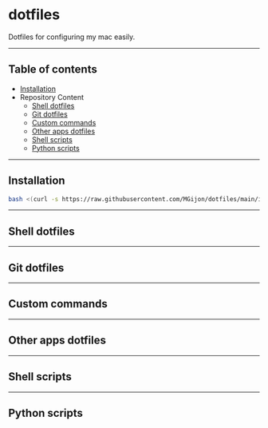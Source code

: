 # dotfiles

Dotfiles for configuring my mac easily.

***

## Table of contents

* [Installation](#-installation)
* Repository Content
	* [Shell dotfiles](#-shell-dotfiles)
	* [Git dotfiles](#-git-dotfiles)
	* [Custom commands](#-custom-commands)
	* [Other apps dotfiles](#other-apps-dotfiles)
	* [Shell scripts](#shell-scripts)
	* [Python scripts](#python-scripts)

***
<a name="#-installation"></a>
## Installation

```bash
bash <(curl -s https://raw.githubusercontent.com/MGijon/dotfiles/main/installer)>
```

***
<a name="#-shell-dotfiles)"></a>
## Shell dotfiles

***
<a name="#-git-dotfiles"></a>
## Git dotfiles

***
<a name="#-custom-commands"></a>
## Custom commands

***
<a name="#other-apps-dotfiles"></a>
## Other apps dotfiles

***
<a name="#shell-scripts"></a>
## Shell scripts

***
<a name="#python-scripts"></a>
## Python scripts 
